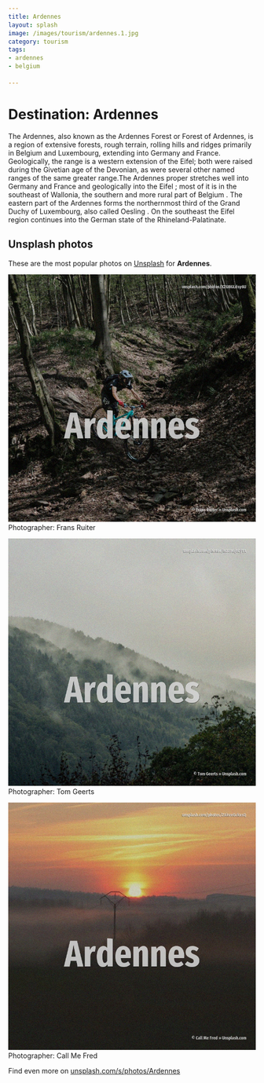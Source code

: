 ```yaml
---
title: Ardennes
layout: splash
image: /images/tourism/ardennes.1.jpg
category: tourism
tags:
- ardennes
- belgium

---
```

# Destination: Ardennes

The Ardennes, also known as the Ardennes Forest or Forest of Ardennes, is a region of extensive  forests, rough terrain, rolling hills and ridges primarily in Belgium and Luxembourg, extending  into Germany and France. Geologically, the range is a western extension of the Eifel; both were raised during the Givetian  age of the Devonian, as were several other named ranges of the same greater range.The Ardennes  proper stretches well into Germany and France  and geologically into the Eifel ; most of it is in  the southeast of Wallonia, the southern and more rural part of Belgium . The eastern part of the Ardennes forms the northernmost third of the Grand Duchy of Luxembourg,  also called Oesling . On the southeast the Eifel region continues into the German state of the Rhineland-Palatinate.  

 
## Unsplash photos
These are the most popular photos on [Unsplash](https://unsplash.com) for **Ardennes**.
 
![Ardennes](/images/tourism/ardennes.1.jpg)
Photographer:  Frans Ruiter
 
![Ardennes](/images/tourism/ardennes.2.jpg)
Photographer:  Tom Geerts
 
![Ardennes](/images/tourism/ardennes.3.jpg)
Photographer:  Call Me Fred
 
Find even more on [unsplash.com/s/photos/Ardennes](https://unsplash.com/s/photos/Ardennes)
 
